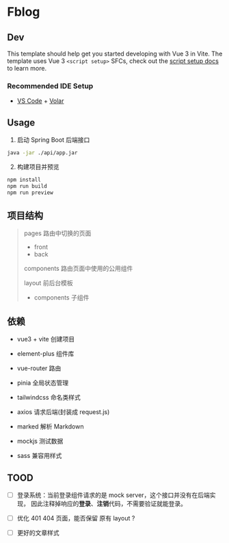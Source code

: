 # Fblog

## Dev

This template should help get you started developing with Vue 3 in Vite. The template uses Vue 3 `<script setup>` SFCs, check out the [script setup docs](https://v3.vuejs.org/api/sfc-script-setup.html#sfc-script-setup) to learn more.

### Recommended IDE Setup

- [VS Code](https://code.visualstudio.com/) + [Volar](https://marketplace.visualstudio.com/items?itemName=Vue.volar)

## Usage

1. 启动 Spring Boot 后端接口

```bash
java -jar ./api/app.jar
```

2. 构建项目并预览

```bash
npm install
npm run build
npm run preview
```

## 项目结构

>pages 路由中切换的页面
>
>- front
>- back
>
>components 路由页面中使用的公用组件
>
>layout 前后台模板
>
>- components 子组件


## 依赖
- vue3 + vite 创建项目
- element-plus 组件库
- vue-router 路由
- pinia 全局状态管理
- tailwindcss 命名类样式

- axios 请求后端(封装成 request.js)
- marked 解析 Markdown
- mockjs 测试数据
- sass 兼容用样式


## TOOD

- [ ] 登录系统：当前登录组件请求的是 mock server，这个接口并没有在后端实现，
因此注释掉响应的**登录**、**注销**代码，不需要验证就能登录。

- [ ] 优化 401 404 页面，能否保留 原有 layout ?

- [ ] 更好的文章样式

